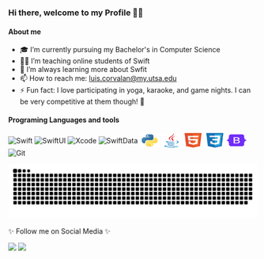 ### Hi there, welcome to my Profile 🖖🏼

<!--
**SthePasso/SthePasso** is a ✨ _special_ ✨ repository because its `README.md` (this file) appears on your GitHub profile.
-->
#### About me

- 🎓 I’m currently pursuing my Bachelor's in Computer Science
- 🧑‍🏫 I’m teaching online students of Swift
- 🔬 I’m always learning more about Swfit
- 📫 How to reach me: luis.corvalan@my.utsa.edu
- ⚡ Fun fact: I love participating in yoga, karaoke, and game nights. I can be very competitive at them though! 🎲
  
 #### Programing Languages and tools
  
<div style="display: inline_block">
  <img align="center" alt="Swift" height="30" width="40" src="https://cdn.jsdelivr.net/gh/devicons/devicon/icons/swift/swift-original.svg">
  <img align="center" alt="SwiftUI" height="30" width="40" src="https://via.placeholder.com/40x30.png?text=SwiftUI"> <!-- Placeholder for SwiftUI -->
  <img align="center" alt="Xcode" height="30" width="40" src="https://cdn.jsdelivr.net/gh/devicons/devicon/icons/xcode/xcode-original.svg">
  <img align="center" alt="SwiftData" height="30" width="40" src="https://via.placeholder.com/40x30.png?text=SwiftData"> <!-- Placeholder for SwiftData -->
  
  <img align="center" alt="Python" height="30" width="40" src="https://raw.githubusercontent.com/devicons/devicon/master/icons/python/python-original.svg">
  <img align="center" alt="Java" height="30" width="40" src="https://raw.githubusercontent.com/devicons/devicon/master/icons/java/java-original.svg">
  <img align="center" alt="HTML" height="30" width="40" src="https://raw.githubusercontent.com/devicons/devicon/master/icons/html5/html5-original.svg">
  <img align="center" alt="CSS" height="30" width="40" src="https://raw.githubusercontent.com/devicons/devicon/master/icons/css3/css3-original.svg">
  <img align="center" alt="Bootstrap" height="30" width="40" src="https://raw.githubusercontent.com/devicons/devicon/master/icons/bootstrap/bootstrap-plain.svg">
  <img align="center" alt="Git" height="50" width="60" src="https://cdn.jsdelivr.net/gh/devicons/devicon/icons/git/git-original-wordmark.svg">
  
</div>
 
 
 ![](https://github.com/Platane/snk/raw/output/github-contribution-grid-snake.svg)
 
 
✨ Follow me on Social Media ✨

<div> 
  <a href="https://www.linkedin.com/public-profile/settings?trk=d_flagship3_profile_self_view_public_profile" target="_blank"><img src="https://img.shields.io/badge/linkedin-%230077B5.svg?style=for-the-badge&logo=linkedin&logoColor=white" target="_blank"></a>
    <a href="https://www.instagram.com/_luiscorvalan/" target="_blank"><img src="https://img.shields.io/badge/-Instagram-%23E4405F?style=for-the-badge&logo=instagram&logoColor=white" target="_blank"></a>
</div>



